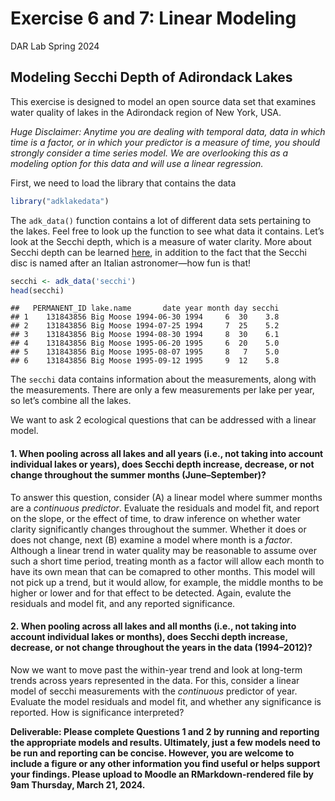 Exercise 6 and 7: Linear Modeling
================
DAR Lab
Spring 2024

## Modeling Secchi Depth of Adirondack Lakes

This exercise is designed to model an open source data set that examines
water quality of lakes in the Adirondack region of New York, USA.

*Huge Disclaimer: Anytime you are dealing with temporal data, data in
which time is a factor, or in which your predictor is a measure of time,
you should strongly consider a time series model. We are overlooking
this as a modeling option for this data and will use a linear
regression.*

First, we need to load the library that contains the data

``` r
library("adklakedata")
```

The `adk_data()` function contains a lot of different data sets
pertaining to the lakes. Feel free to look up the function to see what
data it contains. Let’s look at the Secchi depth, which is a measure of
water clarity. More about Secchi depth can be learned
[here](https://en.wikipedia.org/wiki/Secchi_disk#Secchi_depth), in
addition to the fact that the Secchi disc is named after an Italian
astronomer—how fun is that!

``` r
secchi <- adk_data('secchi')
head(secchi)
```

    ##   PERMANENT_ID lake.name       date year month day secchi
    ## 1    131843856 Big Moose 1994-06-30 1994     6  30    3.8
    ## 2    131843856 Big Moose 1994-07-25 1994     7  25    5.2
    ## 3    131843856 Big Moose 1994-08-30 1994     8  30    6.1
    ## 4    131843856 Big Moose 1995-06-20 1995     6  20    5.0
    ## 5    131843856 Big Moose 1995-08-07 1995     8   7    5.0
    ## 6    131843856 Big Moose 1995-09-12 1995     9  12    5.8

The `secchi` data contains information about the measurements, along
with the measurements. There are only a few measurements per lake per
year, so let’s combine all the lakes.

We want to ask 2 ecological questions that can be addressed with a
linear model.

#### 1. When pooling across all lakes and all years (i.e., not taking into account individual lakes or years), does Secchi depth increase, decrease, or not change throughout the summer months (June–September)?

To answer this question, consider (A) a linear model where summer months
are a *continuous predictor*. Evaluate the residuals and model fit, and
report on the slope, or the effect of time, to draw inference on whether
water clarity significantly changes throughout the summer. Whether it
does or does not change, next (B) examine a model where month is a
*factor*. Although a linear trend in water quality may be reasonable to
assume over such a short time period, treating month as a factor will
allow each month to have its own mean that can be comapred to other
months. This model will not pick up a trend, but it would allow, for
example, the middle months to be higher or lower and for that effect to
be detected. Again, evalute the residuals and model fit, and any
reported significance.

#### 2. When pooling across all lakes and all months (i.e., not taking into account individual lakes or months), does Secchi depth increase, decrease, or not change throughout the years in the data (1994–2012)?

Now we want to move past the within-year trend and look at long-term
trends across years represented in the data. For this, consider a linear
model of secchi measurements with the *continuous* predictor of year.
Evaluate the model residuals and model fit, and whether any significance
is reported. How is significance interpreted?

**Deliverable: Please complete Questions 1 and 2 by running and
reporting the appropriate models and results. Ultimately, just a few
models need to be run and reporting can be concise. However, you are
welcome to include a figure or any other information you find useful or
helps support your findings. Please upload to Moodle an
RMarkdown-rendered file by 9am Thursday, March 21, 2024.**
